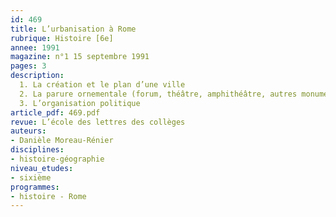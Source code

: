 ```yaml
---
id: 469
title: L’urbanisation à Rome 
rubrique: Histoire [6e]
annee: 1991
magazine: n°1 15 septembre 1991
pages: 3
description: 
  1. La création et le plan d’une ville
  2. La parure ornementale (forum, théâtre, amphithéâtre, autres monuments)
  3. L’organisation politique
article_pdf: 469.pdf
revue: L’école des lettres des collèges
auteurs:
- Danièle Moreau-Rénier
disciplines:
- histoire-géographie
niveau_etudes:
- sixième
programmes:
- histoire - Rome
---
```


